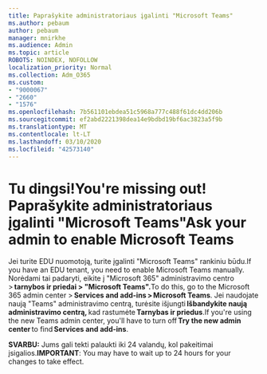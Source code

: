 ```yaml
---
title: Paprašykite administratoriaus įgalinti "Microsoft Teams"
ms.author: pebaum
author: pebaum
manager: mnirkhe
ms.audience: Admin
ms.topic: article
ROBOTS: NOINDEX, NOFOLLOW
localization_priority: Normal
ms.collection: Adm_O365
ms.custom:
- "9000067"
- "2660"
- "1576"
ms.openlocfilehash: 7b561101ebdea51c5968a777c488f61dc4dd206b
ms.sourcegitcommit: ef2abd2221398dea14e9bdbd19bf6ac3823a5f9b
ms.translationtype: MT
ms.contentlocale: lt-LT
ms.lasthandoff: 03/10/2020
ms.locfileid: "42573140"
---
```

# <a name="youre-missing-out-ask-your-admin-to-enable-microsoft-teams"></a><span data-ttu-id="cb2cd-102">Tu dingsi!</span><span class="sxs-lookup"><span data-stu-id="cb2cd-102">You're missing out!</span></span> <span data-ttu-id="cb2cd-103">Paprašykite administratoriaus įgalinti "Microsoft Teams"</span><span class="sxs-lookup"><span data-stu-id="cb2cd-103">Ask your admin to enable Microsoft Teams</span></span>

<span data-ttu-id="cb2cd-104">Jei turite EDU nuomotoją, turite įgalinti "Microsoft Teams" rankiniu būdu.</span><span class="sxs-lookup"><span data-stu-id="cb2cd-104">If you have an EDU tenant, you need to enable Microsoft Teams manually.</span></span> <span data-ttu-id="cb2cd-105">Norėdami tai padaryti, eikite į "Microsoft 365" administravimo centro > **tarnybos ir priedai > "Microsoft Teams".**</span><span class="sxs-lookup"><span data-stu-id="cb2cd-105">To do this, go to the Microsoft 365 admin center > **Services and add-ins > Microsoft Teams**.</span></span> <span data-ttu-id="cb2cd-106">Jei naudojate naują "Teams" administravimo centrą, turėsite išjungti **Išbandykite naują administravimo centrą,** kad rastumėte **Tarnybas ir priedus**.</span><span class="sxs-lookup"><span data-stu-id="cb2cd-106">If you're using the new Teams admin center, you'll have to turn off **Try the new admin center** to find **Services and add-ins**.</span></span> 

<span data-ttu-id="cb2cd-107">**SVARBU:** Jums gali tekti palaukti iki 24 valandų, kol pakeitimai įsigalios.</span><span class="sxs-lookup"><span data-stu-id="cb2cd-107">**IMPORTANT**: You may have to wait up to 24 hours for your changes to take effect.</span></span>